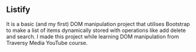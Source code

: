 ## Listify

It is a basic (and my first) DOM manipulation project that utilises Bootstrap to make a list of items dynamically stored with operations like add delete and search. I made this project while learning DOM manipulation from Traversy Media YouTube course.